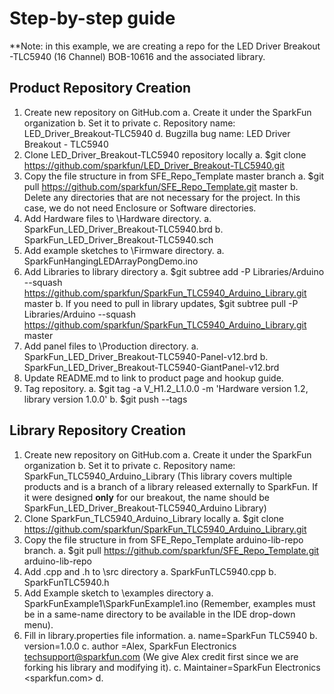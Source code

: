 Step-by-step guide
===================
**Note: in this example, we are creating a repo for the LED Driver Breakout -TLC5940 (16 Channel) BOB-10616 and the associated library.
 
 Product Repository Creation
-----------------------------
 
1. Create new repository on GitHub.com
	a. Create it under the SparkFun organization
	b. Set it to private
	c. Repository name: LED_Driver_Breakout-TLC5940
	d. Bugzilla bug name: LED Driver Breakout - TLC5940
2. Clone LED_Driver_Breakout-TLC5940 repository locally
	a. $git clone https://github.com/sparkfun/LED_Driver_Breakout-TLC5940.git
3. Copy the file structure in from SFE_Repo_Template master branch
	a. $git pull https://github.com/sparkfun/SFE_Repo_Template.git master
	b. Delete any directories that are not necessary for the project. In this case, we do not need Enclosure or Software directories.
4. Add Hardware files to \Hardware directory.
	a. SparkFun_LED_Driver_Breakout-TLC5940.brd
	b. SparkFun_LED_Driver_Breakout-TLC5940.sch
5. Add example sketches to \Firmware directory.
	a. SparkFunHangingLEDArrayPongDemo.ino
6. Add Libraries to library directory
	a. $git subtree add -P Libraries/Arduino --squash https://github.com/sparkfun/SparkFun_TLC5940_Arduino_Library.git master
	b. If you need to pull in library updates, $git subtree pull -P Libraries/Arduino --squash https://github.com/sparkfun/SparkFun_TLC5940_Arduino_Library.git master
7. Add panel files to \Production directory.
	a. SparkFun_LED_Driver_Breakout-TLC5940-Panel-v12.brd
	b. SparkFun_LED_Driver_Breakout-TLC5940-GiantPanel-v12.brd
8. Update README.md to link to product page and hookup guide.	
9. Tag repository. 
	a. $git tag -a V_H1.2_L1.0.0 -m 'Hardware version 1.2, library version 1.0.0' <most recent commit hash>
	b. $git push --tags

	
Library Repository Creation
---------------------------

1. Create new repository on GitHub.com
	a. Create it under the SparkFun organization
	b. Set it to private
	c. Repository name: SparkFun_TLC5940_Arduino_Library (This library covers multiple products and is a branch of a library released externally to SparkFun. If it were designed **only** for our breakout, the name should be SparkFun_LED_Driver_Breakout-TLC5940_Arduino Library)
2. Clone SparkFun_TLC5940_Arduino_Library locally
	a. $git clone https://github.com/sparkfun/SparkFun_TLC5940_Arduino_Library.git
3. Copy the file structure in from SFE_Repo_Template arduino-lib-repo branch.
	a. $git pull https://github.com/sparkfun/SFE_Repo_Template.git arduino-lib-repo
4. Add .cpp and .h to \src directory
	a. SparkFunTLC5940.cpp
	b. SparkFunTLC5940.h
5. Add Example sketch to \examples directory
	a. SparkFunExample1\SparkFunExample1.ino (Remember, examples must be in a same-name directory to be available in the IDE drop-down menu).
6. Fill in library.properties file information.
	a. name=SparkFun TLC5940
	b. version=1.0.0
	c. author =Alex, SparkFun Electronics <techsupport@sparkfun.com> (We give Alex credit first since we are forking his library and modifying it). 
	c. Maintainer=SparkFun Electronics <sparkfun.com>
	d. 
